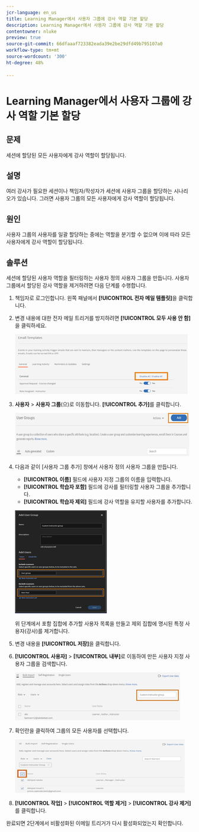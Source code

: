 ```yaml
---
jcr-language: en_us
title: Learning Manager에서 사용자 그룹에 강사 역할 기본 할당
description: Learning Manager에서 사용자 그룹에 강사 역할 기본 할당
contentowner: nluke
preview: true
source-git-commit: 66dfaaaf723382eada39e2be29dfd49b795107a0
workflow-type: tm+mt
source-wordcount: '300'
ht-degree: 48%

---
```




# Learning Manager에서 사용자 그룹에 강사 역할 기본 할당

## 문제

세션에 할당된 모든 사용자에게 강사 역할이 할당됩니다.

## 설명

여러 강사가 필요한 세션이나 책임자/작성자가 세션에 사용자 그룹을 할당하는 시나리오가 있습니다. 그러면 사용자 그룹의 모든 사용자에게 강사 역할이 할당됩니다.

## 원인

사용자 그룹의 사용자를 일괄 할당하는 중에는 역할을 분기할 수 없으며 이에 따라 모든 사용자에게 강사 역할이 할당됩니다.

## 솔루션

세션에 할당된 사용자 역할을 필터링하는 사용자 정의 사용자 그룹을 만듭니다. 사용자 그룹에서 할당된 강사 역할을 제거하려면 다음 단계를 수행합니다.

1. 책임자로 로그인합니다. 왼쪽 패널에서 **[!UICONTROL 전자 메일 템플릿]**&#x200B;을 클릭합니다.
1. 변경 내용에 대한 전자 메일 트리거를 방지하려면 **[!UICONTROL 모두 사용 안 함]**&#x200B;을 클릭하세요.

   ![](assets/instructor-disable-all.png)

1. **사용자** > **사용자 그룹**(으)로 이동합니다. **[!UICONTROL 추가]**&#x200B;를 클릭합니다.

   ![](assets/instructor-usergroups.png)

1. 다음과 같이 [사용자 그룹 추가] 창에서 사용자 정의 사용자 그룹을 만듭니다.

   * **[!UICONTROL 이름]** 필드에 사용자 지정 그룹의 이름을 입력합니다.
   * **[!UICONTROL 학습자 포함]** 필드에 강사를 필터링할 사용자 그룹을 추가합니다.
   * **[!UICONTROL 학습자 제외]** 필드에 강사 역할을 유지할 사용자를 추가합니다.

   ![](assets/instructor-add-ug.png)

   위 단계에서 포함 집합에 추가할 사용자 목록을 만들고 제외 집합에 명시된 특정 사용자(강사)를 제거합니다.

1. 변경 내용을 **[!UICONTROL 저장]**&#x200B;을 클릭합니다.
1. **[!UICONTROL 사용자]** > **[!UICONTROL 내부]**&#x200B;로 이동하여 만든 사용자 지정 사용자 그룹을 검색합니다.

   ![](assets/instructor-custom-ug.png)

1. 확인란을 클릭하여 그룹의 모든 사용자를 선택합니다.

   ![](assets/instructor-bulk-ug.png)

1. **[!UICONTROL 작업]** > **[!UICONTROL 역할 제거]** > **[!UICONTROL 강사 제거]**&#x200B;를 클릭합니다.

완료되면 2단계에서 비활성화된 이메일 트리거가 다시 활성화되었는지 확인합니다.
